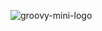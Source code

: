 ![groovy-mini-logo](https://user-images.githubusercontent.com/56592233/87673142-ab849680-c791-11ea-94cd-89c4a074a9e4.jpg)

